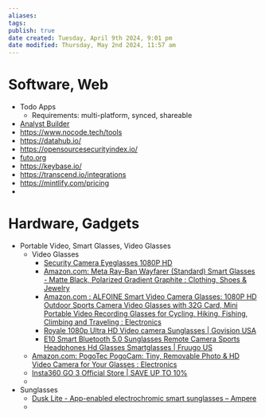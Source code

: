 ```yaml
---
aliases: 
tags: 
publish: true
date created: Tuesday, April 9th 2024, 9:01 pm
date modified: Thursday, May 2nd 2024, 11:57 am
---
```


# Software, Web
- Todo Apps
	- Requirements: multi-platform, synced, shareable
- [Analyst Builder](https://www.analystbuilder.com/)
- https://www.nocode.tech/tools
- https://datahub.io/
- https://opensourcesecurityindex.io/
- [futo.org](https://futo.org/)
- https://keybase.io/
- https://transcend.io/integrations
- https://mintlify.com/pricing
- 

# Hardware, Gadgets
- Portable Video, Smart Glasses, Video Glasses
	- Video Glasses
		- [Security Camera Eyeglasses 1080P HD](https://knowyournanny.com/security-camera-eyeglasses-1080p-hd/?sku=KYN-SG-DVR&gad_source=1)
		- [Amazon.com: Meta Ray-Ban Wayfarer (Standard) Smart Glasses - Matte Black, Polarized Gradient Graphite : Clothing, Shoes & Jewelry](https://www.amazon.com/dp/B0CGXYVQ1P) 
		- [Amazon.com : ALFOINE Smart Video Camera Glasses: 1080P HD Outdoor Sports Camera Video Glasses with 32G Card, Mini Portable Video Recording Glasses for Cycling, Hiking, Fishing, Climbing and Traveling : Electronics](https://www.amazon.com/ALFOINE-Smart-Video-Camera-Glasses/dp/B0CXST2RKQ/)
		- [Royale 1080p Ultra HD Video camera Sunglasses | Govision USA](https://www.govisionusa.com/product/royale-hd-video-camera-sunglasses/?attribute_pa_royale-colors=warm-grey)
		- [E10 Smart Bluetooth 5.0 Sunglasses Remote Camera Sports Headphones Hd Glasses Smartglasses | Fruugo US](https://www.fruugo.us/e10-smart-bluetooth-50-sunglasses-remote-camera-sports-headphones-hd-glasses-smartglasses/p-128991136-271113317?language=en) 
	- [Amazon.com: PogoTec PogoCam: Tiny, Removable Photo & HD Video Camera for Your Glasses : Electronics](https://www.amazon.com/PogoTec-CAM-07202905001-PogoCam/dp/B072MPXRZ9/)
	- [Insta360 GO 3 Official Store | SAVE UP TO 10%](https://store.insta360.com/product/go-3?i_source=website&i_medium=product_page_button&i_campaign=go-3)
	- 
- Sunglasses
	- [Dusk Lite - App-enabled electrochromic smart sunglasses – Ampere](https://ampere.shop/products/dusk-lite-outdoor-adjustable-tint-electrochromic-smart-sunglasses?variant=39862620553350)
	- 
